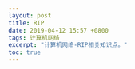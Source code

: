 ```yaml
---
layout: post
title: RIP
date: 2019-04-12 15:57 +0800
tags: 计算机网络
excerpt: "计算机网络-RIP相关知识点。"
toc: true
---
```

